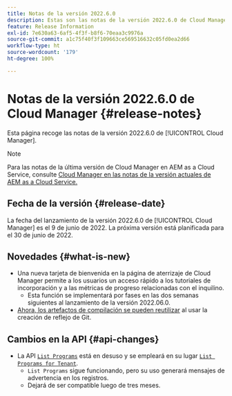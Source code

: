 ```yaml
---
title: Notas de la versión 2022.6.0
description: Estas son las notas de la versión 2022.6.0 de Cloud Manager.
feature: Release Information
exl-id: 7e630a63-6af5-4f3f-b8f6-70eaa3c9976a
source-git-commit: a1c75f40f3f109663ce569516632c05fd0ea2d66
workflow-type: ht
source-wordcount: '179'
ht-degree: 100%

---
```


# Notas de la versión 2022.6.0 de Cloud Manager {#release-notes}

Esta página recoge las notas de la versión 2022.6.0 de [!UICONTROL Cloud Manager].

>[!NOTE]
>
>Para las notas de la última versión de Cloud Manager en AEM as a Cloud Service, consulte [Cloud Manager en las notas de la versión actuales de AEM as a Cloud Service.](https://experienceleague.adobe.com/docs/experience-manager-cloud-service/content/implementing/using-cloud-manager/release-notes-cloud-manager/release-notes-cm-current.html?lang=es)

## Fecha de la versión {#release-date}

La fecha del lanzamiento de la versión 2022.6.0 de [!UICONTROL Cloud Manager] es el 9 de junio de 2022. La próxima versión está planificada para el 30 de junio de 2022.

## Novedades {#what-is-new}

* Una nueva tarjeta de bienvenida en la página de aterrizaje de Cloud Manager permite a los usuarios un acceso rápido a los tutoriales de incorporación y a las métricas de progreso relacionadas con el inquilino.
   * Esta función se implementará por fases en las dos semanas siguientes al lanzamiento de la versión 2022.06.0.
* [Ahora, los artefactos de compilación se pueden reutilizar](/help/getting-started/project-setup.md#build-artifact-reuse) al usar la creación de reflejo de Git.

## Cambios en la API {#api-changes}

* La API [`List Programs`](https://developer.adobe.com/experience-cloud/cloud-manager/reference/api/#operation/getPrograms) está en desuso y se empleará en su lugar [`List Programs for Tenant`](https://developer.adobe.com/experience-cloud/cloud-manager/reference/api/#operation/getProgramsForTenant).
   * `List Programs` sigue funcionando, pero su uso generará mensajes de advertencia en los registros.
   * Dejará de ser compatible luego de tres meses.
